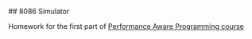 ## 8086 Simulator

Homework for the first part of [Performance Aware Programming course](https://www.computerenhance.com/p/table-of-contents)
